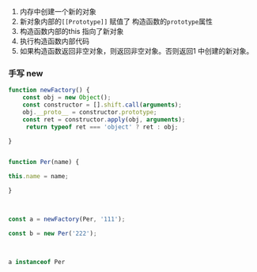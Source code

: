 1. 内存中创建一个新的对象
2. 新对象内部的`[[Prototype]]` 赋值了 构造函数的`prototype`属性
3. 构造函数内部的this 指向了新对象
4. 执行构造函数内部代码
5. 如果构造函数返回非空对象，则返回非空对象。否则返回1 中创建的新对象。

###  手写 new

```js
function newFactory() {
	const obj = new Object();
	const constructor = [].shift.call(arguments);
	obj.__proto__ = constructor.prototype;
	const ret = constructor.apply(obj, arguments);
	 return typeof ret === 'object' ? ret : obj;

}


function Per(name) {

this.name = name;

}

  

const a = newFactory(Per, '111');

const b = new Per('222');

  

a instanceof Per

```